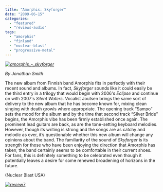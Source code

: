 ```yaml
---
title: "Amorphis: Skyforger"
date: "2009-06-15"
categories: 
  - "featured"
  - "reviews-audio"
tags: 
  - "amorphis"
  - "finland"
  - "nuclear-blast"
  - "progressive-metal"
---
```


_[![amorphis_-_skyforger](http://www.hellbound.ca/wp-content/uploads/2009/06/amorphis_-_skyforger-300x300.jpg "amorphis_-_skyforger")](http://www.hellbound.ca/wp-content/uploads/2009/06/amorphis_-_skyforger.jpg)_

_By Jonathan Smith_

The new album from Finnish band Amorphis fits in perfectly with their recent sound and albums. In fact, _Skyforger_ sounds like it could easily be the third entry in a trilogy that would begin with 2006's _Eclipse_ and continue on with 2007's _Silent Waters_. Vocalist Joutsen brings the same sort of delivery to the new album that he has become known for, mixing clean singing with death growls where appropriate. The opening track “Sampo” sets the mood for the album and by the time that second track “Silver Bride” begins, the Amorphis vibe has been firmly established once again. The prominent lead guitars are back, as are the tone-setting keyboard melodies. However, though its writing is strong and the songs are as catchy and melodic as ever, it’s questionable whether this new album will change any opinions about the band. The familiarity of the sound of _Skyforger_ is its strength for those who have been enjoying the direction that Amorphis has taken; the band certainly seems to be comfortable in their current shoes. For fans, this is definitely something to be celebrated even though it potentially leaves a desire for some renewed broadening of horizons in the future.

(Nuclear Blast USA)

[![review7](http://www.hellbound.ca/wp-content/uploads/2009/06/review7.png "review7")](http://www.hellbound.ca/wp-content/uploads/2009/06/review7.png)
